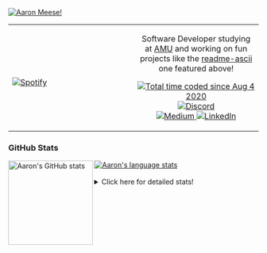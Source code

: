 [![Aaron Meese!](https://user-images.githubusercontent.com/17814535/88975338-a2aabf00-d27f-11ea-963f-8a19608716b4.png)](https://github.com/ajmeese7/readme-ascii "README ASCII")

<!-- Modified from project here: https://github.com/novatorem/novatorem -->
<table width="100%"> 
  <tr>
  <td width="50%">
      
&nbsp; <br> [![Spotify](https://ajmeese7.vercel.app/api/spotify)](https://open.spotify.com/user/ajmeese)

  </td>
  <td width="50%">
    <p align="center">
    Software Developer studying at <a href="https://www.amu.apus.edu/">AMU</a> and working on fun 
    projects like the <a href="https://github.com/ajmeese7/readme-ascii">readme-ascii</a> one featured above!
    </p>
    <p align="center">
      <a href="https://wakatime.com/@f726891d-3b02-46cd-9b60-e8c59f9e2b14">
        <img src="https://wakatime.com/badge/user/f726891d-3b02-46cd-9b60-e8c59f9e2b14.svg" alt="Total time coded since Aug 4 2020" title="WakaTime" />
      </a>
      <a href="http://link.aaronmeese.com/discord">
        <img src="https://img.shields.io/badge/discord-ajmeese7%234835-369?style=flat-square&logo=discord&logoColor=white&color=purple" alt="Discord" title="Discord">
      </a>
      <br />
      <a href="https://link.aaronmeese.com/medium">
        <img src="https://img.shields.io/badge/medium-ajmeese7-1DB954?style=flat-square&logo=medium&logoColor=white" alt="Medium" title="Medium">
      </a>
      <a href="https://link.aaronmeese.com/linkedin">
        <img src="https://img.shields.io/badge/linkedIn-aaronmeese-1DB954?style=flat-square&logo=linkedin&logoColor=white&color=blue" alt="LinkedIn" title="LinkedIn">
      </a>
    </p>
  </td>

</table>

[//]: <> (The `&nbsp;` is to have Aphelion take up more space)

### GitHub Stats ###

<a href="https://profile-summary-for-github.com/user/ajmeese7">
  <img align="left" height="170px" src="https://github-readme-stats.vercel.app/api?username=ajmeese7&show_icons=true&line_height=27&count_private=true" alt="Aaron's GitHub stats"/>
  <img src="https://github-readme-stats.vercel.app/api/top-langs/?username=ajmeese7&hide_langs_below=5&layout=compact" alt="Aaron's language stats"/>
</a>

<br />
<br />
<details>
<summary>Click here for detailed stats!</summary>

### :zap: Recent Activity
<!--START_SECTION:activity-->
1. ❗️ Opened issue [#43](https://github.com/dexplo/dataframe_image/issues/43) in [dexplo/dataframe_image](https://github.com/dexplo/dataframe_image)
2. 🗣 Commented on [#58](https://github.com/os-js/osjs-server/issues/58) in [os-js/osjs-server](https://github.com/os-js/osjs-server)
3. 🎉 Merged PR [#10](https://github.com/dwyl/learn-tailwind/pull/10) in [dwyl/learn-tailwind](https://github.com/dwyl/learn-tailwind)
4. 🗣 Commented on [#96](https://github.com/dwyl/phoenix-chat-example/issues/96) in [dwyl/phoenix-chat-example](https://github.com/dwyl/phoenix-chat-example)
5. ❗️ Opened issue [#86](https://github.com/vivek9patel/vivek9patel.github.io/issues/86) in [vivek9patel/vivek9patel.github.io](https://github.com/vivek9patel/vivek9patel.github.io)
<!--END_SECTION:activity-->

### 🧐 Waka Stats
<!--START_SECTION:waka-->
![Code Time](http://img.shields.io/badge/Code%20Time-1%2C139%20hrs%2031%20mins-blue)

**🐱 My GitHub Data** 

> 🏆 959 Contributions in the Year 2022
 > 
> 📦 197.9 kB Used in GitHub's Storage 
 > 
> 💼 Opted to Hire
 > 
> 📜 82 Public Repositories 
 > 
> 🔑 29 Private Repositories  
 > 
**I'm an Early 🐤** 

```text
🌞 Morning    171 commits    █████░░░░░░░░░░░░░░░░░░░░   21.38% 
🌆 Daytime    299 commits    █████████░░░░░░░░░░░░░░░░   37.38% 
🌃 Evening    319 commits    ██████████░░░░░░░░░░░░░░░   39.88% 
🌙 Night      11 commits     ░░░░░░░░░░░░░░░░░░░░░░░░░   1.38%

```
📅 **I'm Most Productive on Sunday** 

```text
Monday       118 commits    ███░░░░░░░░░░░░░░░░░░░░░░   14.75% 
Tuesday      120 commits    ███░░░░░░░░░░░░░░░░░░░░░░   15.0% 
Wednesday    88 commits     ██░░░░░░░░░░░░░░░░░░░░░░░   11.0% 
Thursday     114 commits    ███░░░░░░░░░░░░░░░░░░░░░░   14.25% 
Friday       84 commits     ██░░░░░░░░░░░░░░░░░░░░░░░   10.5% 
Saturday     110 commits    ███░░░░░░░░░░░░░░░░░░░░░░   13.75% 
Sunday       166 commits    █████░░░░░░░░░░░░░░░░░░░░   20.75%

```


📊 **This Week I Spent My Time On** 

```text
⌚︎ Time Zone: America/New_York

💬 Programming Languages: 
JavaScript               11 hrs 42 mins      ███████████░░░░░░░░░░░░░░   46.46% 
Bash                     5 hrs 41 mins       █████░░░░░░░░░░░░░░░░░░░░   22.62% 
YAML                     3 hrs 30 mins       ███░░░░░░░░░░░░░░░░░░░░░░   13.9% 
Markdown                 1 hr 52 mins        █░░░░░░░░░░░░░░░░░░░░░░░░   7.43% 
JSON                     1 hr 3 mins         █░░░░░░░░░░░░░░░░░░░░░░░░   4.23%

🐱‍💻 Projects: 
aaronmeese.com           13 hrs 28 mins      █████████████░░░░░░░░░░░░   53.48% 
github-action-push-to-ano6 hrs 40 mins       ██████░░░░░░░░░░░░░░░░░░░   26.48% 
esdoc2                   2 hrs 8 mins        ██░░░░░░░░░░░░░░░░░░░░░░░   8.49% 
osjs-server              48 mins             ░░░░░░░░░░░░░░░░░░░░░░░░░   3.22% 
modernreforms.org        40 mins             ░░░░░░░░░░░░░░░░░░░░░░░░░   2.67%

```

**I Mostly Code in JavaScript** 

```text
JavaScript               32 repos            ████████████░░░░░░░░░░░░░   49.23% 
HTML                     9 repos             ███░░░░░░░░░░░░░░░░░░░░░░   13.85% 
Python                   5 repos             ██░░░░░░░░░░░░░░░░░░░░░░░   7.69% 
Java                     4 repos             █░░░░░░░░░░░░░░░░░░░░░░░░   6.15% 
CSS                      3 repos             █░░░░░░░░░░░░░░░░░░░░░░░░   4.62%

```



 Last Updated on 13/07/2022 08:03:20 UTC
<!--END_SECTION:waka-->
</details>
